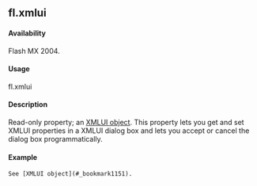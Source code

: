 ## fl.xmlui

#### Availability

Flash MX 2004.

#### Usage

fl.xmlui

#### Description

Read-only property; an [XMLUI object](#_bookmark1151). This property lets you get and set XMLUI properties in a XMLUI dialog box and lets you accept or cancel the dialog box programmatically.

#### Example

```
See [XMLUI object](#_bookmark1151).

```